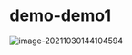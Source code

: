 # demo-demo1
![image-20211030144104594](https://user-images.githubusercontent.com/91660829/144042455-fc4258ee-7309-4717-9bf8-63d6024f6be3.png)
